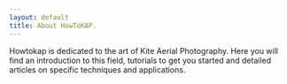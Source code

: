 ```yaml
---
layout: default
title: About HowToKAP.
---
```


Howtokap is dedicated to the art of Kite Aerial Photography.  Here you
will find an introduction to this field, tutorials to get you started
and detailed articles on specific techniques and applications.

